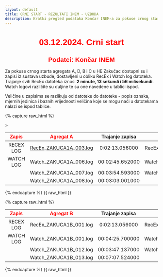```yaml
---
layout: default
title: CRNI START - REZULTATI INEM - UZBUDA
description: Kratki pregled podataka Končar INEM-a za pokuse crnog starta u HE Zakučac
---
```


<h1 style="text-align: center; font-family: Helvetica; color: red">03.12.2024. Crni start</h1>
<h2 style="text-align: center; font-family: Helvetica; color: red">Podatci: Končar INEM</h2>

Za pokuse crnog starta agregata A, D, B i C u HE Zakučac dostupni su i zapisi iz sustava uzbude,
dostavljeni u obliku RecEx i Watch log datoteka. Trajanje svih RecEx datoteka iznosi **2 minute, 13 sekundi i 56 milisekundi**.
Watch logovi različite su duljine te su one navedene u tablici ispod. 

Veličine u zapisima se razlikuju od datoteke do datoteke - popis oznaka, mjernih jedinica i baznih vrijednosti veličina koje se mogu naći u datotekama nalazi se ispod tablice. 

{% capture raw_html %}
<table>
    <thead>
        <tr>
            <th style="text-align:center; font-family: Helvetica; color: red">Zapis</th>
            <th style="text-align:center; font-family: Helvetica; color: red">Agregat A</th>
            <th style="text-align:center; font-family: Helvetica">Trajanje zapisa</th>
            <th style="text-align:center; font-family: Helvetica; color: red">Agregat D</th>
            <th style="text-align:center; font-family: Helvetica">Trajanje zapisa</th>>            
        </tr>
    </thead>
    <tbody>
        <tr>
            <td style="text-align:center">RECEX LOG</td>
            <td style="text-align:center"><a href="{{ site.baseurl }}/recex_zakuca1a_003/">RecEx_ZAKUCA1A_003.log</a></td>
            <td style="text-align:center">0:02:13.056000</td>
            <td style="text-align:center">RecEx_ZAKUCA1D_001.log</td>
            <td style="text-align:center">0:02:13.056000</td>
        </tr>
        <tr>
            <td style="text-align:center">WATCH LOG</td>
            <td style="text-align:center">Watch_ZAKUCA1A_006.log</td>
            <td style="text-align:center">00:02:45.652000</td>
            <td style="text-align:center">Watch_ZAKUCA1D_006.log</td>
            <td style="text-align:center">00:03:50.937000</td>            
        </tr>
        <tr>
            <td style="text-align:center"></td>
            <td style="text-align:center">Watch_ZAKUCA1A_007.log</td>
            <td style="text-align:center">00:03:54.593000</td>
            <td style="text-align:center">Watch_ZAKUCA1D_007.log</td>
            <td style="text-align:center">00:03:31.879000</td>
        </tr>
        <tr>
            <td style="text-align:center"></td>
            <td style="text-align:center">Watch_ZAKUCA1A_008.log</td>
            <td style="text-align:center">00:03:03.001000</td>
            <td style="text-align:center">-</td>
            <td style="text-align:center">-</td>
        </tr>
    </tbody>
</table>
{% endcapture %}
{{ raw_html }}

{% capture raw_html %}
<table>
    <thead>
        <tr>
            <th style="text-align:center; font-family: Helvetica; color: red">Zapis</th>
            <th style="text-align:center; font-family: Helvetica; color: red">Agregat B</th>
            <th style="text-align:center; font-family: Helvetica">Trajanje zapisa</th>
            <th style="text-align:center; font-family: Helvetica; color: red">Agregat C</th>
            <th style="text-align:center; font-family: Helvetica">Trajanje zapisa</th>            
        </tr>
    </thead>
    <tbody>
        <tr>
            <td style="text-align:center">RECEX LOG</td>
           <td style="text-align:center">RecEx_ZAKUCA1B_001.log</td>
            <td style="text-align:center">0:02:13.056000</td>
            <td style="text-align:center">RecEx_ZAKUCA1C_034.log</td>
            <td style="text-align:center">0:02:13.056000</td>
        </tr>
        <tr>
            <td style="text-align:center">WATCH LOG</td>
            <td style="text-align:center">Watch_ZAKUCA1B_001.log</td>
            <td style="text-align:center">00:04:25.700000</td>
            <td style="text-align:center">Watch_ZAKUCA1C_007.log</td>
            <td style="text-align:center">00:03:29.419000</td>
        </tr>
        <tr>
            <td style="text-align:center"></td>
            <td style="text-align:center">Watch_ZAKUCA1B_012.log</td>
            <td style="text-align:center">00:03:47.137000</td>
            <td style="text-align:center">Watch_ZAKUCA1C_008.log</td>
            <td style="text-align:center">00:03:31.128000</td>
        </tr>
        <tr>
            <td style="text-align:center"></td>
            <td style="text-align:center">Watch_ZAKUCA1B_013.log</td>
            <td style="text-align:center">00:07:07.524000</td>
            <td style="text-align:center">-</td>
            <td style="text-align:center">-</td>
        </tr>
    </tbody>
</table>
{% endcapture %}
{{ raw_html }}






